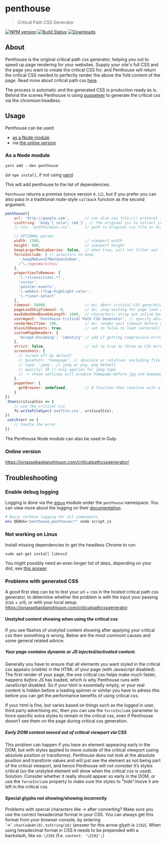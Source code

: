 # penthouse

> Critical Path CSS Generator

[![NPM version][npm-image]][npm-url]
[![Build Status][travis-image]][travis-url]
[![Downloads][dlcounter-image]][npm-url]

## About

Penthouse is the original critical path css generator, helping you out to speed up page rendering for your websites. Supply your site's full CSS and the page you want to create the critical CSS for, and Penthouse will return the critical CSS needed to perfectly render the above the fold content of the page. Read more about critical path css [here](http://www.phpied.com/css-and-the-critical-path/).

The process is automatic and the generated CSS is production ready as is. Behind the scenes Penthouse is using [puppeteer](https://github.com/GoogleChrome/puppeteer) to generate the critical css via the chromium:headless.

## Usage

Penthouse can be used:

* [as a Node module](#as-a-node-module)
* via [the online version](#online-version)

### As a Node module

```
yarn add --dev penthouse
```
(or `npm install`, if not using [yarn](https://yarnpkg.com))

This will add penthouse to the list of dependencies.

`Penthouse` returns a promise (since version `0.11`),
but if you prefer you can also pass in a traditional node-style `callback`
function as the second argument.

```js
penthouse({
    url: 'http://google.com',       // can also use file:/// protocol for local files or html content as string
    cssString: 'body { color; red }', // the original css to extract critcial css from
    // css: 'pathTo/main.css',      // path to original css file on disk

    // OPTIONAL params
    width: 1300,                    // viewport width
    height: 900,                    // viewport height
    keepLargerMediaQueries: false,  // when true, will not filter out larger media queries
    forceInclude: [ // selectors to keep
      '.keepMeEvenIfNotSeenInDom',
      /^\.regexWorksToo/
    ],
    propertiesToRemove: [
      '(.*)transition(.*)',
      'cursor',
      'pointer-events',
      '(-webkit-)?tap-highlight-color',
      '(.*)user-select'
    ],
    timeout: 30000,                 // ms; abort critical CSS generation after this timeout
    pageLoadSkipTimeout: 0,         // ms; stop waiting for page load after this timeout (for sites with broken page load event timings)
    maxEmbeddedBase64Length: 1000,  // characters; strip out inline base64 encoded resources larger than this
    userAgent: 'Penthouse Critical Path CSS Generator', // specify which user agent string when loading the page
    renderWaitTime: 100,            // ms; render wait timeout before CSS processing starts (default: 100)
    blockJSRequests: true,          // set to false to load (external) JS (default: true)
    customPageHeaders: {
      'Accept-Encoding': 'identity' // add if getting compression errors like 'Data corrupted'
    },
    strict: false,                  // set to true to throw on CSS errors
    screenshots: {
      // turned off by default
      // basePath: 'homepage', // absolute or relative; excluding file extension
      // type: 'jpeg', // jpeg or png, png default
      // quality: 20 // only applies for jpeg type
      // -> these settings will produce homepage-before.jpg and homepage-after.jpg
    },
    puppeteer: {
      getBrowser: undefined,        // A function that resolves with a puppeteer browser to use instead of launching a new browser session
    }
})
.then(criticalCss => {
    // use the critical css
    fs.writeFileSync('outfile.css', criticalCss);
})
.catch(err => {
    // handle the error
})
```

The Penthouse Node module can also be used in Gulp.

### Online version

<https://jonassebastianohlsson.com/criticalpathcssgenerator/>

## Troubleshooting


### Enable debug logging
Logging is done via the [`debug`](https://github.com/visionmedia/debug) module under the `penthouse` namespace. You can view more about the logging on their [documentation](https://github.com/visionmedia/debug#usage).

```sh
# Basic verbose logging for all components
env DEBUG="penthouse,penthouse:*" node script.js
```

### Not working on Linux
Install missing dependencies to get the headless Chrome to run:

```
sudo apt-get install libnss3
```
You might possibly need an even longer list of deps, depending on your dist,
see [this answer](https://github.com/GoogleChrome/puppeteer/issues/404#issuecomment-323555784)

### Problems with generated CSS

A good first step can be to test your url + css in the hosted critical path css generator, to determine whether the problem
is with the input your passing (css + url), or with your local setup:
https://jonassebastianohlsson.com/criticalpathcssgenerator

#### Unstyled content showing when using the critical css

If you see flashes of unstyled content showing after applying your critical css then something is wrong. Below are the most commont causes and some general related advice:

##### Your page contains dynamic or JS injected/activated content.
Generally you have to ensure that all elements you want styled in the critical css appears (visible) in the HTML of your page (with Javascript disabled). The first render of your page, the one critical css helps make much faster, happens _before_ JS has loaded, which is why Penthouse runs with JavaScript disabled. So if your html is essentially empty, or your real content is hidden before a loading spinner or similar you have to adress this before you can get the performance benefits of using critical css.

If your html is fine, but varies based on things such as the logged in user, third party advertising etc, then you can use the `forceInclude` parameter to force specific extra styles to remain in the critical css, even if Penthouse doesn’t see them on the page during critical css generation.

##### Early DOM content moved out of critical viewport via CSS
This problem can happen if you have an element appearing early in the DOM, but with styles applied to move outside of the critical viewport (using absolute position or transforms). Penthouse does not look at the absolute position and transform values and will just see the element as not being part of the critical viewport, and hence Penthouse will not consider it’s styles critical (so the unstyled element will show when the critical css is used).
Solution: Consider whether it really should appear so early in the DOM, or use the `forceInclude` property to make sure the styles to "hide"/move it are left in the critical css.

#### Special glyphs not showing/showing incorrectly

Problems with special characters like &#8594; after converting? Make sure you use the correct hexadecimal format in your CSS. You can always get this format from your browser console, by entering '&#8594;'`.charCodeAt(0).toString(16)` (answer for this arrow glyph is `2192`). When using hexadecimal format in CSS it needs to be prepended with a backslash, like so: `\2192` (f.e. `content: '\2192';`)

[npm-image]: https://badge.fury.io/js/penthouse.svg
[npm-url]: https://npmjs.org/package/penthouse

[travis-url]: https://travis-ci.org/pocketjoso/penthouse
[travis-image]: https://secure.travis-ci.org/pocketjoso/penthouse.svg?branch=master

[dlcounter-image]: https://img.shields.io/npm/dm/penthouse.svg?style=flat
